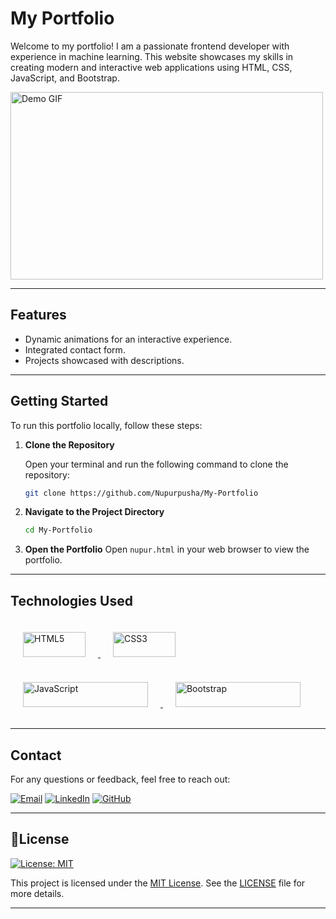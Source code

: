 # **My Portfolio**
Welcome to my portfolio! I am a passionate frontend developer with experience in machine learning. This website showcases my skills in creating modern and interactive web applications using HTML, CSS, JavaScript, and Bootstrap.
<p align="left">
  <img src="https://github.com/Nupurpusha/My-Portfolio/blob/main/demo.gif.gif" alt="Demo GIF" width="500" height="300">
</p>

---

## Features
- Dynamic animations for an interactive experience.
- Integrated contact form.
- Projects showcased with descriptions.

---

## Getting Started

To run this portfolio locally, follow these steps:
1. **Clone the Repository**

   Open your terminal and run the following command to clone the repository:

   ```bash
   git clone https://github.com/Nupurpusha/My-Portfolio
2. **Navigate to the Project Directory**

    ```bash
    cd My-Portfolio
3. **Open the Portfolio**
   Open `nupur.html` in your web browser to view the portfolio.
---

## Technologies Used

<a href="https://developer.mozilla.org/en-US/docs/Web/HTML" target="_blank">
    <img src="https://img.shields.io/badge/HTML5-E34F26?style=for-the-badge&logo=html5&logoColor=white" alt="HTML5" style="margin: 20px;" width="100" height="40">
</a>
<a href="https://developer.mozilla.org/en-US/docs/Web/CSS" target="_blank">
    <img src="https://img.shields.io/badge/CSS3-1572B6?style=for-the-badge&logo=css3&logoColor=white" alt="CSS3" style="margin: 20px;" width="100" height="40">
</a>
<a href="https://developer.mozilla.org/en-US/docs/Web/JavaScript" target="_blank">
    <img src="https://img.shields.io/badge/JavaScript-ES6+-yellow?style=for-the-badge&logo=javascript&logoColor=white" alt="JavaScript" style="margin: 20px;" width="200" height="40">
</a>
<a href="https://getbootstrap.com/" target="_blank">
    <img src="https://img.shields.io/badge/Bootstrap-5.3-purple?style=for-the-badge&logo=bootstrap&logoColor=white" alt="Bootstrap" style="margin: 20px;" width="200" height="40">
</a>

---
## Contact

For any questions or feedback, feel free to reach out:

[![Email](https://img.shields.io/badge/Email-nupurpusha26@gmail.com-blue?style=for-the-badge&logo=gmail&logoColor=white)](mailto:nupurpusha26@gmail.com)
[![LinkedIn](https://img.shields.io/badge/LinkedIn-Nupur%20Pusha-blue?style=for-the-badge&logo=linkedin&logoColor=white)](https://www.linkedin.com/in/nupur-pusha-b0aba8312/)
[![GitHub](https://img.shields.io/badge/GitHub-Nupurpusha-black?style=for-the-badge&logo=github&logoColor=white)](https://github.com/Nupurpusha)


---

## 📜License
[![License: MIT](https://img.shields.io/badge/License-MIT-blue.svg)](https://opensource.org/licenses/MIT)

This project is licensed under the [MIT License](https://opensource.org/licenses/MIT). See the [LICENSE](https://github.com/Nupurpusha/My-Portfolio/blob/main/LICENSE.txt) file for more details.


---


